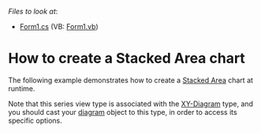 <!-- default file list -->
*Files to look at*:

* [Form1.cs](./CS/Series_StackedAreaChart/Form1.cs) (VB: [Form1.vb](./VB/Series_StackedAreaChart/Form1.vb))
<!-- default file list end -->
# How to create a Stacked Area chart


<p>The following example demonstrates how to create a <a href="http://devexpress.com/Help/Content.aspx?help=XtraCharts&document=CustomDocument2980.htm">Stacked Area</a> chart at runtime.</p><p>Note that this series view type is associated with the <a href="http://devexpress.com/Help/Content.aspx?help=XtraCharts&document=CustomDocument5908.htm">XY-Diagram</a> type, and you should cast your <a href="http://devexpress.com/Help/Content.aspx?help=XtraCharts&document=CustomDocument6017.htm">diagram</a> object to this type, in order to access its specific options.</p>

<br/>


